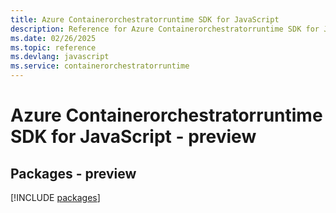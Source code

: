 ```yaml
---
title: Azure Containerorchestratorruntime SDK for JavaScript
description: Reference for Azure Containerorchestratorruntime SDK for JavaScript
ms.date: 02/26/2025
ms.topic: reference
ms.devlang: javascript
ms.service: containerorchestratorruntime
---
```

# Azure Containerorchestratorruntime SDK for JavaScript - preview
## Packages - preview
[!INCLUDE [packages](containerorchestratorruntime-index.md)]